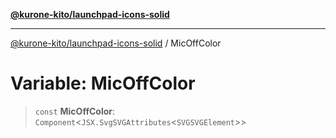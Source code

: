 [**@kurone-kito/launchpad-icons-solid**](../README.md)

***

[@kurone-kito/launchpad-icons-solid](../globals.md) / MicOffColor

# Variable: MicOffColor

> `const` **MicOffColor**: `Component`\<`JSX.SvgSVGAttributes`\<`SVGSVGElement`\>\>
